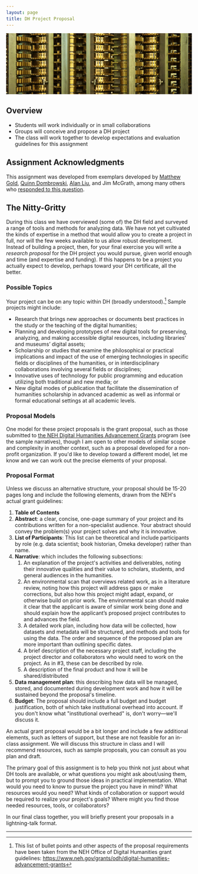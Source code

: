 ```yaml
---
layout: page
title: DH Project Proposal
---
```


![Detail of Charles Babbage's difference engine](/images/4917215160_85bfa9e75c_b-Banner.jpg)


## Overview

+ Students will work individually or in small collaborations
+ Groups will conceive and propose a DH project
+ The class will work together to develop expectations and evaluation guidelines for this assignment

## Assignment Acknowledgments

This assignment was developed from exemplars developed by [Matthew Gold](https://www.dropbox.com/s/g8wiqzzlikulutl/final-assignment.docx?dl=0), [Quinn Dombrowski](https://github.com/quinnanya/dlcl205/blob/master/dlcl205syllabus.md), [Alan Liu](https://alanyliu.org/courses/english-238-fall-2019/assignments/#researchproposal), and Jim McGrath, among many others who [responded to this question](https://twitter.com/ryancordell/status/1316009218412089349). 

## The Nitty-Gritty

During this class we have overviewed (some of) the DH field and surveyed a range of tools and methods for analyzing data. We have not yet cultivated the kinds of expertise in a method that would allow you to create a project in full, nor will the few weeks available to us allow robust development. Instead of building a project, then, for your final exercise you will write a _research proposal_ for the DH project you would pursue, given world enough and time (and expertise and funding). If this happens to be a project you actually expect to develop, perhaps toward your DH certificate, all the better.

### Possible Topics

Your project can be on any topic within DH (broadly understood).[^ODH] Sample projects might include:

[^ODH]: This list of bullet points and other aspects of the proposal requirements have been taken from the NEH Office of Digital Humanities grant guidelines: <https://www.neh.gov/grants/odh/digital-humanities-advancement-grants> 

+ Research that brings new approaches or documents best practices in the study or the teaching of the digital humanities; 
+ Planning and developing prototypes of new digital tools for preserving, analyzing, and making accessible digital resources, including libraries’ and museums’ digital assets; 
+ Scholarship or studies that examine the philosophical or practical implications and impact of the use of emerging technologies in specific fields or disciplines of the humanities, or in interdisciplinary collaborations involving several fields or disciplines; 
+ Innovative uses of technology for public programming and education utilizing both traditional and new media; or
+ New digital modes of publication that facilitate the dissemination of humanities scholarship in advanced academic as well as informal or formal educational settings at all academic levels.

### Proposal Models

One model for these project proposals is the grant proposal, such as those submitted to [the NEH Digital Humanities Advancement Grants](https://www.neh.gov/grants/odh/digital-humanities-advancement-grants) program (see the sample narratives), though I am open to other models of similar scope and complexity in another context, such as a proposal developed for a non-profit organization. If you'd like to develop toward a different model, let me know and we can work out the precise elements of your proposal.

### Proposal Format

Unless we discuss an alternative structure, your proposal should be 15-20 pages long and include the following elements, drawn from the NEH's actual grant guidelines:

1. **Table of Contents**
2. **Abstract**: a clear, concise, one-page summary of your project and its contributions written for a non-specialist audience. Your abstract should convey the problem(s) your project solves and why it is innovative.
3. **List of Participants**: This list can be theoretical and include participants by role (e.g. data scientist; book historian, Omeka developer) rather than name. 
4. **Narrative**: which includes the following subsections:
	1. An explanation of the project's activities and deliverables, noting their innovative qualities and their value to scholars, students, and general audiences in the humanities. 
	2. An environmental scan that overviews related work, as in a literature review, noting how this project will address gaps or make corrections, but also how this project might adapt, expand, or otherwise build on prior work. The environmental scan should make it clear that the applicant is aware of similar work being done and should explain how the applicant’s proposed project contributes to and advances the field. 
	3. A detailed work plan, including how data will be collected, how datasets and metadata will be structured, and methods and tools for using the data. The order and sequence of the proposed plan are more important than outlining specific dates.
	4. A brief description of the necessary project staff, including the project director and collaborators who would need to work on the project. As in #3, these can be described by role.
	5.  A description of the final product and how it will be shared/distributed
5. **Data management plan**: this describing how data will be managed, stored, and documented during development work and how it will be sustained beyond the proposal's timeline.
6. **Budget**: The proposal should include a full budget and budget justification, both of which take institutional overhead into account. If you don't know what "institutional overhead" is, don't worry—we'll discuss it.

An actual grant proposal would be a bit longer and include a few additional elements, such as letters of support, but these are not feasible for an in-class assignment. We will discuss this structure in class and I will recommend resources, such as sample proposals, you can consult as you plan and draft. 

The primary goal of this assignment is to help you think not just about what DH tools are available, or what questions you might ask about/using them, but to prompt you to ground those ideas in practical implementation. What would you need to know to pursue the project you have in mind? What resources would you need? What kinds of collaboration or support would be required to realize your project's goals? Where might you find those needed resources, tools, or collaborators? 

In our final class together, you will briefly present your proposals in a lightning-talk format. 

-----



